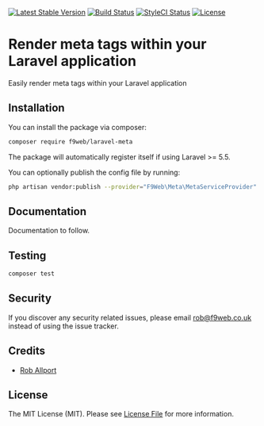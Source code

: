 [![Latest Stable Version](https://poser.pugx.org/f9web/laravel-meta/v)](//packagist.org/packages/f9web/laravel-meta)
[![Build Status](https://travis-ci.org/f9webltd/laravel-meta.svg)](https://travis-ci.org/f9webltd/laravel-meta)
[![StyleCI Status](https://github.styleci.io/repos/264978205/shield)](https://github.styleci.io/repos/264978205)
[![License](https://poser.pugx.org/f9web/laravel-meta/license)](//packagist.org/packages/f9web/laravel-meta)

# Render meta tags within your Laravel application

Easily render meta tags within your Laravel application

## Installation

You can install the package via composer:

``` bash
composer require f9web/laravel-meta
```

The package will automatically register itself if using Laravel >= 5.5.

You can optionally publish the config file by running:

```bash
php artisan vendor:publish --provider="F9Web\Meta\MetaServiceProvider" --tag="config"
```

## Documentation

Documentation to follow.

## Testing

``` bash
composer test
```

## Security

If you discover any security related issues, please email rob@f9web.co.uk instead of using the issue tracker.

## Credits

- [Rob Allport](https://github.com/ultrono)

## License

The MIT License (MIT). Please see [License File](LICENSE.md) for more information.
